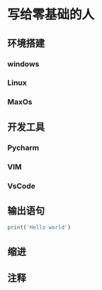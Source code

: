 # 写给零基础的人

## 环境搭建

### windows

### Linux

### MaxOs

## 开发工具

### Pycharm

### VIM

### VsCode

## 输出语句

```python
print('Hello world')
```

## 缩进

## 注释



